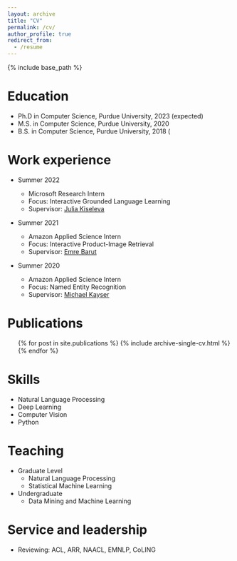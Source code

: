 ```yaml
---
layout: archive
title: "CV"
permalink: /cv/
author_profile: true
redirect_from:
  - /resume
---
```


{% include base_path %}

Education
======
* Ph.D in Computer Science, Purdue University, 2023 (expected)
* M.S. in Computer Science, Purdue University, 2020
* B.S. in Computer Science, Purdue University, 2018 (

Work experience
======
* Summer 2022
  * Microsoft Research Intern
  * Focus: Interactive Grounded Language Learning
  * Supervisor: [Julia Kiseleva](https://www.linkedin.com/in/julia-kiseleva-24842710/)

* Summer 2021
  * Amazon Applied Science Intern
  * Focus: Interactive Product-Image Retrieval
  * Supervisor: [Emre Barut](https://www.amazon.science/author/emre-barut)

* Summer 2020
  * Amazon Applied Science Intern
  * Focus: Named Entity Recognition
  * Supervisor: [Michael Kayser](https://www.amazon.science/author/michael-kayser)
  


Publications
======
  <ul>{% for post in site.publications %}
    {% include archive-single-cv.html %}
  {% endfor %}</ul>
  
Skills
======
* Natural Language Processing
* Deep Learning
* Computer Vision
* Python

Teaching
======
* Graduate Level
  * Natural Language Processing
  * Statistical Machine Learning
* Undergraduate
  * Data Mining and Machine Learning


<!-- Talks
======
  <ul>{% for post in site.talks %}
    {% include archive-single-talk-cv.html %}
  {% endfor %}</ul>
   -->
<!-- Teaching
======
  <ul>{% for post in site.teaching %}
    {% include archive-single-cv.html %}
  {% endfor %}</ul> -->
  
Service and leadership
======
* Reviewing: ACL, ARR, NAACL, EMNLP, CoLING
